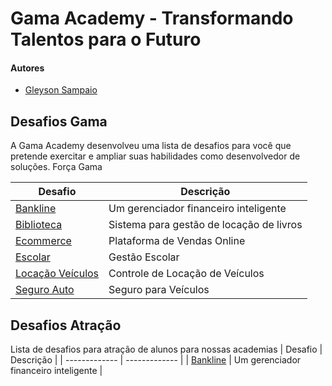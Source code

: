 # Gama Academy - Transformando Talentos para o Futuro

#### Autores
- [Gleyson Sampaio](https://github.com/gleyson-gama)

## Desafios Gama
A Gama Academy desenvolveu uma lista de desafios para você que pretende exercitar e ampliar suas habilidades como desenvolvedor de soluções. Força Gama

| Desafio  | Descrição |
| ------------- | ------------- |
| [Bankline](https://github.com/educacao-gama/desafios-gama/tree/main/bankline)  | Um gerenciador financeiro inteligente  |
| [Biblioteca](https://github.com/educacao-gama/desafios-gama/tree/main/biblioteca)  | Sistema para gestão de locação de livros  |
| [Ecommerce](https://github.com/educacao-gama/desafios-gama/tree/main/ecommerce)  | Plataforma de Vendas Online  |
| [Escolar](https://github.com/educacao-gama/desafios-gama/tree/main/escolar)  | Gestão Escolar  |
| [Locação Veículos](https://github.com/educacao-gama/desafios-gama/blob/main/loca%C3%A7%C3%A3o%20veiculos/README.md)  | Controle de Locação de Veículos  |
| [Seguro Auto](https://github.com/educacao-gama/desafios-gama/tree/main/seguro%20auto)  | Seguro para Veículos  |


## Desafios Atração
Lista de desafios para atração de alunos para nossas academias
| Desafio  | Descrição |
| ------------- | ------------- |
| [Bankline](https://github.com/educacao-gama/desafios-gama/tree/main/bankline)  | Um gerenciador financeiro inteligente  |
